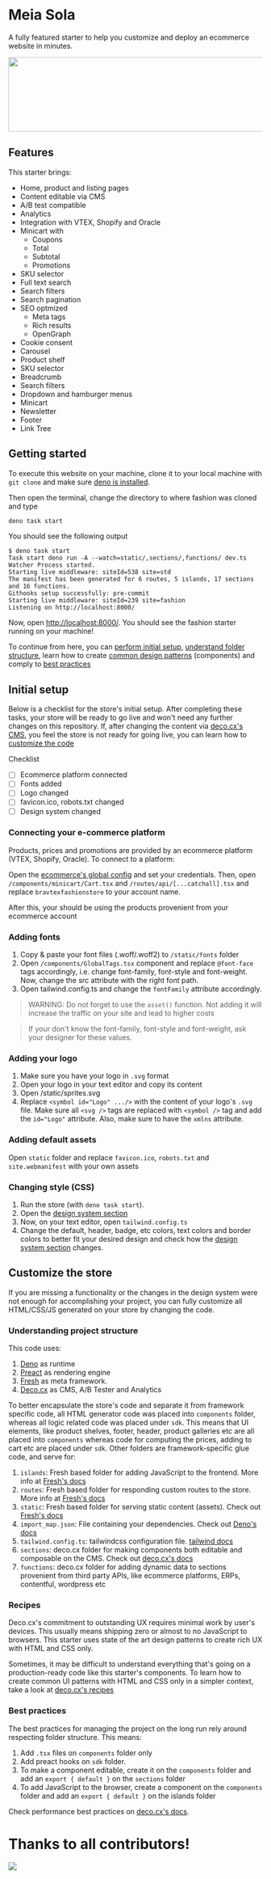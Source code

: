 # Meia Sola

A fully featured starter to help you customize and deploy an ecommerce website
in minutes. 

<div style="display: flex; justify-content: center; width: 100%">
<img width="600px" height="147px"
    src="https://cdn.discordapp.com/attachments/1043241080679841793/1083140431556116553/image.png" />
</div>

## Features

This starter brings:

<ul>
  <li>Home, product and listing pages</li>
  <li>Content editable via CMS</li>
  <li>A/B test compatible</li>
  <li>Analytics</li>
  <li>Integration with VTEX, Shopify and Oracle</li>
  <li>Minicart with
    <ul>
      <li>Coupons</li>
      <li>Total</li>
      <li>Subtotal</li>
      <li>Promotions</li>
    </ul>
  </li>
  <li>SKU selector</li>
  <li>Full text search</li>
  <li>Search filters</li>
  <li>Search pagination</li>
  <li>SEO optmized
    <ul>
      <li>Meta tags</li>
      <li>Rich results</li>
      <li>OpenGraph</li>
    </ul>
  </li>
  <li>Cookie consent</li>
  <li>Carousel</li>
  <li>Product shelf</li>
  <li>SKU selector</li>
  <li>Breadcrumb</li>
  <li>Search filters</li>
  <li>Dropdown and hamburger menus</li>
  <li>Minicart</li>
  <li>Newsletter</li>
  <li>Footer</li>
  <li>Link Tree</li>
</ul>

## Getting started

To execute this website on your machine, clone it to your local machine with
`git clone` and make sure
[deno is installed](https://deno.land/manual@v1.31.1/getting_started/installation).

Then open the terminal, change the directory to where fashion was cloned and
type

```sh
deno task start
```

You should see the following output

```
$ deno task start
Task start deno run -A --watch=static/,sections/,functions/ dev.ts
Watcher Process started.
Starting live middleware: siteId=538 site=std
The manifest has been generated for 6 routes, 5 islands, 17 sections and 16 functions.
Githooks setup successfully: pre-commit
Starting live middleware: siteId=239 site=fashion
Listening on http://localhost:8000/
```

Now, open [http://localhost:8000/](http://localhost:8000/). You should see the
fashion starter running on your machine!

To continue from here, you can [perform initial setup](#initial-setup),
[understand folder structure](#understanding-folder-structure), learn how to
create [common design patterns](#recipes) (components) and comply to
[best practices](#best-practices)

## Initial setup

Below is a checklist for the store's initial setup. After completing these
tasks, your store will be ready to go live and won't need any further changes on
this repository. If, after changing the content via
[deco.cx's CMS](https://deco.cx/admin), you feel the store is not ready for
going live, you can learn how to [customize the code](#customize-the-store)

Checklist

- [ ] Ecommerce platform connected
- [ ] Fonts added
- [ ] Logo changed
- [ ] favicon.ico, robots.txt changed
- [ ] Design system changed

### Connecting your e-commerce platform

Products, prices and promotions are provided by an ecommerce platform (VTEX,
Shopify, Oracle). To connect to a platform:

Open the
[ecommerce's global config](https://deco.cx/admin/{your-site-id}/workbench?section=deco-sites%2Fstd%2Fsections%2FconfigVTEX.global.tsx)
and set your credentials. Then, open `/components/minicart/Cart.tsx` and
`/routes/api/[...catchall].tsx` and replace `bravtexfashionstore` to your
account name.

After this, your should be using the products provenient from your ecommerce
account

### Adding fonts

1. Copy & paste your font files (.woff/.woff2) to `/static/fonts` folder
2. Open `/components/GlobalTags.tsx` component and replace `@font-face` tags
   accordingly, i.e. change font-family, font-style and font-weight. Now, change
   the src attribute with the right font path.
3. Open tailwind.config.ts and change the `fontFamily` attribute accordingly.

> WARNING: Do not forget to use the `asset()` function. Not adding it will
> increase the traffic on your site and lead to higher costs

> If your don't know the font-family, font-style and font-weight, ask your
> designer for these values.

### Adding your logo

1. Make sure you have your logo in `.svg` format
2. Open your logo in your text editor and copy its content
3. Open /static/sprites.svg
4. Replace `<symbol id="Logo" .../>` with the content of your logo's `.svg`
   file. Make sure all `<svg />` tags are replaced with `<symbol />` tag and add
   the `id="Logo"` attribute. Also, make sure to have the `xmlns` attribute.

### Adding default assets

Open `static` folder and replace `favicon.ico`, `robots.txt` and
`site.webmanifest` with your own assets

### Changing style (CSS)

1. Run the store (with `deno task start`).
2. Open the
   [design system section](http://localhost:8000/_live/workbench/sections/DesignSystem.story.tsx?key=.%2Fsections%2FDesignSystem.story.tsx)
3. Now, on your text editor, open `tailwind.config.ts`
4. Change the default, header, badge, etc colors, text colors and border colors
   to better fit your desired design and check how the
   [design system section](http://localhost:8000/_live/workbench/sections/DesignSystem.story.tsx?key=.%2Fsections%2FDesignSystem.story.tsx)
   changes.

## Customize the store

If you are missing a functionality or the changes in the design system were not
enough for accomplishing your project, you can fully customize all HTML/CSS/JS
generated on your store by changing the code.

### Understanding project structure

This code uses:

1. [Deno](https://deno.land/) as runtime
2. [Preact](https://preactjs.com/) as rendering engine
3. [Fresh](https://fresh.deno.dev/) as meta framework.
4. [Deco.cx](https://www.deco.cx/) as CMS, A/B Tester and Analytics

To better encapsulate the store's code and separate it from framework specific
code, all HTML generator code was placed into `components` folder, whereas all
logic related code was placed under `sdk`. This means that UI elements, like
product shelves, footer, header, product galleries etc are all placed into
`components` whereas code for computing the prices, adding to cart etc are
placed under `sdk`. Other folders are framework-specific glue code, and serve
for:

1. `islands`: Fresh based folder for adding JavaScript to the frontend. More
   info at [Fresh's docs](https://fresh.deno.dev/docs/concepts/islands)
1. `routes`: Fresh based folder for responding custom routes to the store. More
   info at [Fresh's docs](https://fresh.deno.dev/docs/concepts/routes)
1. `static`: Fresh based folder for serving static content (assets). Check out
   [Fresh's docs](https://fresh.deno.dev/docs/concepts/static-files)
1. `import_map.json`: File containing your dependencies. Check out
   [Deno's docs](https://deno.land/manual@v1.31.0/basics/import_maps)
1. `tailwind.config.ts`: tailwindcss configuration file.
   [tailwind docs](https://tailwindcss.com/)
1. `sections`: deco.cx folder for making components both editable and composable
   on the CMS. Check out [deco.cx's docs](https://www.deco.cx/docs/en)
1. `functions`: deco.cx folder for adding dynamic data to sections provenient
   from third party APIs, like ecommerce platforms, ERPs, contentful, wordpress
   etc

### Recipes

Deco.cx's commitment to outstanding UX requires minimal work by user's devices.
This usually means shipping zero or almost to no JavaScript to browsers. This
starter uses state of the art design patterns to create rich UX with HTML and
CSS only.

Sometimes, it may be difficult to understand everything that's going on a
production-ready code like this starter's components. To learn how to create
common UI patterns with HTML and CSS only in a simpler context, take a look at
[deco.cx's recipes](https://www.deco.cx/docs/en/recipes/customizable-sections)

### Best practices

The best practices for managing the project on the long run rely around
respecting folder structure. This means:

1. Add `.tsx` files on `components` folder only
1. Add preact hooks on `sdk` folder.
1. To make a component editable, create it on the `components` folder and add an
   `export { default }` on the `sections` folder
1. To add JavaScript to the browser, create a component on the `components`
   folder and add an `export { default }` on the islands folder

Check performance best practices on [deco.cx's docs](https://www.deco.cx/docs).

# Thanks to all contributors!

<a href="https://github.com/deco-sites/fashion/graphs/contributors">
  <img src="https://contributors-img.web.app/image?repo=deco-sites/fashion" />
</a>

